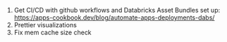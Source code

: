 1. Get CI/CD with github workflows and Databricks Asset Bundles set up: https://apps-cookbook.dev/blog/automate-apps-deployments-dabs/
2. Prettier visualizations
3. Fix mem cache size check